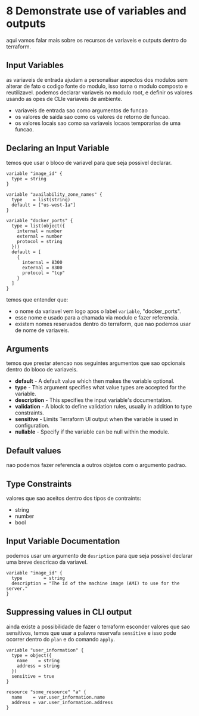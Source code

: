 # 8 Demonstrate use of variables and outputs
aqui vamos falar mais sobre os recursos de variaveis e outputs dentro do terraform.

## Input Variables
as variaveis de entrada ajudam a personalisar aspectos dos modulos sem alterar de fato o codigo fonte do modulo, isso torna o modulo composto e reutilizavel. podemos declarar variaveis no modulo root, e definir os valores usando as opes de CLIe variaveis de ambiente.

- variaveis de entrada sao como argumentos de funcao
- os valores de saida sao como os valores de retorno de funcao.
- os valores locais sao como sa variaveis locaos temporarias de uma funcao.

## Declaring an Input Variable
temos que usar o bloco de variavel para que seja possivel declarar.

```hcl
variable "image_id" {
  type = string
}

variable "availability_zone_names" {
  type    = list(string)
  default = ["us-west-1a"]
}

variable "docker_ports" {
  type = list(object({
    internal = number
    external = number
    protocol = string
  }))
  default = [
    {
      internal = 8300
      external = 8300
      protocol = "tcp"
    }
  ]
}
```

temos que entender que:

- o nome da variavel vem logo apos o label `variable`, "docker_ports".
- esse nome e usado para a chamada via modulo e fazer referencia.
- existem nomes reservados dentro do terraform, que nao podemos usar de nome de variaveis.

## Arguments
temos que prestar atencao nos seguintes argumentos que sao opcionais dentro do bloco de variaveis.

- **default** - A default value which then makes the variable optional.
- **type** - This argument specifies what value types are accepted for the variable.
- **description** - This specifies the input variable's documentation.
- **validation** - A block to define validation rules, usually in addition to type constraints.
- **sensitive** - Limits Terraform UI output when the variable is used in configuration.
- **nullable** - Specify if the variable can be null within the module.

## Default values
nao podemos fazer referencia a outros objetos com o argumento padrao.

## Type Constraints
valores que sao aceitos dentro dos tipos de contraints:

- string
- number
- bool

## Input Variable Documentation
podemos usar um argumento de `desription` para que seja possivel declarar uma breve descricao da variavel.

```hcl
variable "image_id" {
  type        = string
  description = "The id of the machine image (AMI) to use for the server."
}
```

## Suppressing values in CLI output
ainda existe a possibilidade de fazer o terraform esconder valores que sao sensitivos, temos que usar a palavra reservafa `sensitive` e isso pode ocorrer dentro do `plan` e do comando `apply`.

```hcl
variable "user_information" {
  type = object({
    name    = string
    address = string
  })
  sensitive = true
}

resource "some_resource" "a" {
  name    = var.user_information.name
  address = var.user_information.address
}
```